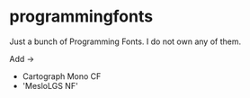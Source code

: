 # programmingfonts

Just a bunch of Programming Fonts. I do not own any of them.

Add -> 
- Cartograph Mono CF
- 'MesloLGS NF'
